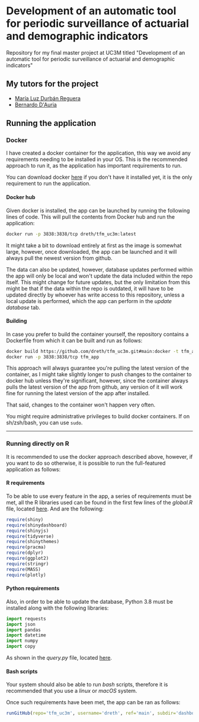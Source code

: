 # Development of an automatic tool for periodic surveillance of actuarial and demographic indicators

Repository for my final master project at UC3M titled "Development of an automatic tool for periodic surveillance of actuarial and demographic indicators"

## My tutors for the project

- [María Luz Durbán Reguera](https://researchportal.uc3m.es/display/inv18373)
- [Bernardo D'Auria](https://portal.uc3m.es/portal/page/portal/dpto_estadistica/home/members/bernardo_d_auria)

## Running the application

### Docker

I have created a docker container for the application, this way we avoid any requirements needing to be installed in your OS. This is the recommended approach to run it, as the application has important requirements to run.

You can download docker [here](https://www.docker.com/products/docker-desktop) if you don't have it installed yet, it is the only requirement to run the application.

#### Docker hub

Given docker is installed, the app can be launched by running the following lines of code. This will pull the contents from Docker hub and run the application:

```bash
docker run -p 3838:3838/tcp dreth/tfm_uc3m:latest
```

It might take a bit to download entirely at first as the image is somewhat large, however, once downloaded, the app can be launched and it will always pull the newest version from github. 

The data can also be updated, however, database updates performed within the app will only be local and won't update the data included within the repo itself. This might change for future updates, but the only limitation from this might be that if the data within the repo is outdated, it will have to be updated directly by whoever has write access to this repository, unless a local update is performed, which the app can perform in the *update database* tab.

#### Building

In case you prefer to build the container yourself, the repository contains a Dockerfile from which it can be built and run as follows:

```bash
docker build https://github.com/dreth/tfm_uc3m.git#main:docker -t tfm_app
docker run -p 3838:3838/tcp tfm_app
```

This approach will always guarantee you're pulling the latest version of the container, as I might take slightly longer to push changes to the container to docker hub unless they're significant, however, since the container always pulls the latest version of the app from github, any version of it will work fine for running the latest version of the app after installed.

That said, changes to the container won't happen very often.

You might require administrative privileges to build docker containers. If on sh/zsh/bash, you can use ```sudo```.

---

### Running directly on R

It is recommended to use the docker approach described above, however, if you want to do so otherwise, it is possible to run the full-featured application as follows:

#### R requirements

To be able to use every feature in the app, a series of requirements must be met, all the R libraries used can be found in the first few lines of the *global.R* file, located [here](https://github.com/dreth/tfm_uc3m/blob/main/dashboard/global.R). And are the following:

```R
require(shiny)
require(shinydashboard)
require(shinyjs)
require(tidyverse)
require(shinythemes)
require(pracma)
require(dplyr)
require(ggplot2)
require(stringr)
require(MASS)
require(plotly)
```



#### Python requirements

Also, in order to be able to update the database, Python 3.8 must be installed along with the following libraries:

```Python
import requests
import json
import pandas
import datetime
import numpy
import copy
```

As shown in the *query.py* file, located [here](https://github.com/dreth/tfm_uc3m/blob/main/api/query.py).

#### Bash scripts

Your system should also be able to run *bash* scripts, therefore it is recommended that you use a *linux* or *macOS* system.

Once such requirements have been met, the app can be ran as follows:

```R
runGitHub(repo='tfm_uc3m', username='dreth', ref='main', subdir='dashboard')
```